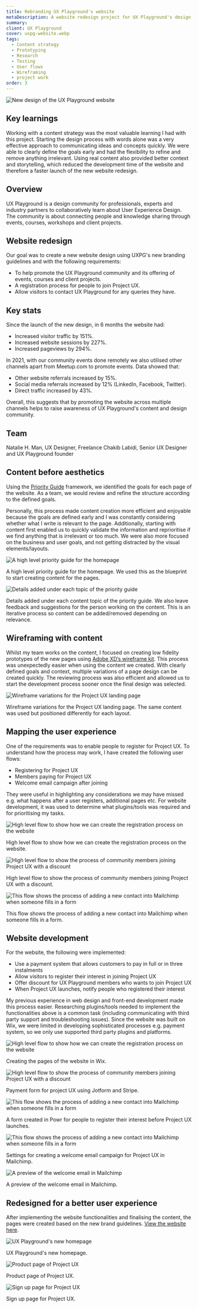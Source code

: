 ```yaml
---
title: Rebranding UX Playground's website
metaDescription: A website redesign project for UX Playground's design community. This was part of the marketing strategy for promoting Project UX.
summary:
client: UX Playground
cover: uxpg-website.webp
tags:
  - Content strategy
  - Prototyping
  - Research
  - Testing
  - User flows
  - Wireframing
  - project work
order: 3
---
```


![New design of the UX Playground website](/static/img/uxpg-website/uxplayground-website.webp)

## Key learnings

Working with a content strategy was the most valuable learning I had with this project. Starting the design process with words alone was a very effective approach to communicating ideas and concepts quickly. We were able to clearly define the goals early and had the flexibility to refine and remove anything irrelevant. Using real content also provided better context and storytelling, which reduced the development time of the website and therefore a faster launch of the new website redesign.

## Overview

UX Playground is a design community for professionals, experts and industry partners to collaboratively learn about User Experience Design. The community is about connecting people and knowledge sharing through events, courses, workshops and client projects.

## Website redesign

Our goal was to create a new website design using UXPG's new branding guidelines and with the following requirements:

- To help promote the UX Playground community and its offering of events, courses and client projects.
- A registration process for people to join Project UX.
- Allow visitors to contact UX Playground for any queries they have.

## Key stats

Since the launch of the new design, in 6 months the website had:

- Increased visitor traffic by 151%.
- Increased website sessions by 227%.
- Increased pageviews by 294%.

In 2021, with our community events done remotely we also utilised other channels apart from Meetup.com to promote events. Data showed that:

- Other website referrals increased by 15%.
- Social media referrals increased by 12% (LinkedIn, Facebook, Twitter).
- Direct traffic increased by 43%.

Overall, this suggests that by promoting the website across multiple channels helps to raise awareness of UX Playground's content and design community.

## Team

Natalie H. Man, UX Designer, Freelance
Chakib Labidi, Senior UX Designer and UX Playground founder

## Content before aesthetics

Using the [Priority Guide](https://alistapart.com/article/priority-guides-a-content-first-alternative-to-wireframes/) framework, we identified the goals for each page of the website. As a team, we would review and refine the structure according to the defined goals.

Personally, this process made content creation more efficient and enjoyable because the goals are defined early and I was constantly considering whether what I write is relevant to the page. Additionally, starting with content first enabled us to quickly validate the information and reprioritise if we find anything that is irrelevant or too much. We were also more focused on the business and user goals, and not getting distracted by the visual elements/layouts.

![A high level priority guide for the homepage](/static/img/uxpg-website/xd-priority-guide.webp) <figcaption>A high level priority guide for the homepage. We used this as the blueprint to start creating content for the pages.</figcaption>

![Details added under each topic of the priority guide](/static/img/uxpg-website/xd-content-details.webp) <figcaption>Details added under each content topic of the priority guide. We also leave feedback and suggestions for the person working on the content. This is an iterative process so content can be added/removed depending on relevance.</figcaption>

## Wireframing with content

Whilst my team works on the content, I focused on creating low fidelity prototypes of the new pages using [Adobe XD’s wireframe kit](https://www.adobe.com/uk/products/xd/features/ui-kits.html). This process was unexpectedly easier when using the content we created. With clearly defined goals and context, multiple variations of a page design can be created quickly. The reviewing process was also efficient and allowed us to start the development process sooner once the final design was selected.

![Wireframe variations for the Project UX landing page](/static/img/uxpg-website/uxpg-website-wireframe.webp) <figcaption>Wireframe variations for the Project UX landing page. The same content was used but positioned differently for each layout.</figcaption>

## Mapping the user experience

One of the requirements was to enable people to register for Project UX. To understand how the process may work, I have created the following user flows:

- Registering for Project UX
- Members paying for Project UX
- Welcome email campaign after joining

They were useful in highlighting any considerations we may have missed e.g. what happens after a user registers, additional pages etc. For website development, it was used to determine what plugins/tools was required and for prioritising my tasks.

![High level flow to show how we can create the registration process on the website](/static/img/uxpg-website/userflow-registration.webp) <figcaption>High level flow to show how we can create the registration process on the website.</figcaption>

![High level flow to show the process of community members joining Project UX with a discount](/static/img/uxpg-website/userflow-member-payment.webp) <figcaption>High level flow to show the process of community members joining Project UX with a discount.</figcaption>

![This flow shows the process of adding a new contact into Mailchimp when someone fills in a form](/static/img/uxpg-website/userflow-welcome-email.webp) <figcaption>This flow shows the process of adding a new contact into Mailchimp when someone fills in a form.</figcaption>

## Website development

For the website, the following were implemented:

- Use a payment system that allows customers to pay in full or in three instalments  
- Allow visitors to register their interest in joining Project UX    
- Offer discount for UX Playground members who wants to join Project UX    
- When Project UX launches, notify people who registered their interest
    
My previous experience in web design and front-end development made this process easier. Researching plugins/tools needed to implement the functionalities above is a common task (including communicating with third party support and troubleshooting issues). Since the website was built on Wix, we were limited in developing sophisticated processes e.g. payment system, so we only use supported third party plugins and platforms.

![High level flow to show how we can create the registration process on the website](/static/img/uxpg-website/wix-webpages.webp) <figcaption>Creating the pages of the website in Wix.</figcaption>

![High level flow to show the process of community members joining Project UX with a discount](/static/img/uxpg-website/jotform-payment-form.webp) <figcaption>Payment form for project UX using Jotform and Stripe.</figcaption>

![This flow shows the process of adding a new contact into Mailchimp when someone fills in a form](/static/img/uxpg-website/powr-interest-form.webp) <figcaption>A form created in Powr for people to register their interest before Project UX launches.</figcaption>

![This flow shows the process of adding a new contact into Mailchimp when someone fills in a form](/static/img/uxpg-website/mailchimp-campaign-details.webp) <figcaption>Settings for creating a welcome email campaign for Project UX in Mailchimp.</figcaption>

![A preview of the welcome email in Mailchimp](/static/img/uxpg-website/mailchimp-campaign-preview.webp) <figcaption>A preview of the welcome email in Mailchimp.</figcaption>

## Redesigned for a better user experience

After implementing the website functionalities and finalising the content, the pages were created based on the new brand guidelines. [View the website here](https://www.uxplayground.co.uk/).

![UX Playground's new homepage](/static/img/uxpg-website/uxplayground-home.webp) <figcaption>UX Playground's new homepage.</figcaption>

![Product page of Project UX](/static/img/uxpg-website/uxplayground-projectux.webp) <figcaption>Product page of Project UX.</figcaption>

![Sign up page for Project UX](/static/img/uxpg-website/uxplayground-signup.webp) <figcaption>Sign up page for Project UX.</figcaption>
